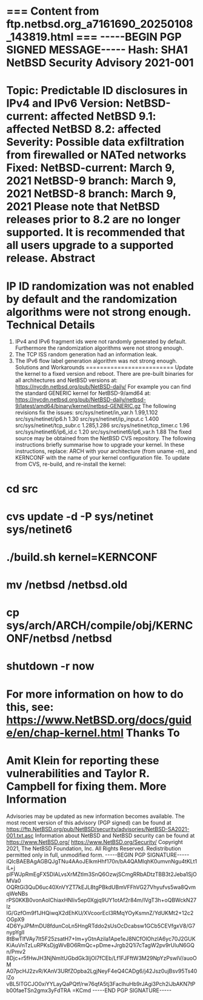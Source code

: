 === Content from ftp.netbsd.org_a7161690_20250108_143819.html ===
-----BEGIN PGP SIGNED MESSAGE-----
Hash: SHA1
NetBSD Security Advisory 2021-001
=================================
Topic: Predictable ID disclosures in IPv4 and IPv6
Version: NetBSD-current: affected
NetBSD 9.1: affected
NetBSD 8.2: affected
Severity: Possible data exfiltration from firewalled or NATed networks
Fixed: NetBSD-current: March 9, 2021
NetBSD-9 branch: March 9, 2021
NetBSD-8 branch: March 9, 2021
Please note that NetBSD releases prior to 8.2 are no longer supported.
It is recommended that all users upgrade to a supported release.
Abstract
========
IP ID randomization was not enabled by default and the randomization
algorithms were not strong enough.
Technical Details
=================
1. IPv4 and IPv6 fragment ids were not randomly generated by default.
Furthermore the randomization algorithms were not strong enough.
2. The TCP ISS random generation had an information leak.
3. The IPv6 flow label generation algorithm was not strong enough.
Solutions and Workarounds
=========================
Update the kernel to a fixed version and reboot.
There are pre-built binaries for all architectures and NetBSD versions at:
https://nycdn.netbsd.org/pub/NetBSD-daily/
For example you can find the standard GENERIC kernel for NetBSD-9/amd64 at:
https://nycdn.netbsd.org/pub/NetBSD-daily/netbsd-9/latest/amd64/binary/kernel/netbsd-GENERIC.gz
The following revisions fix the issues:
src/sys/netinet/in\_var.h 1.99,1.102
src/sys/netinet/ip6.h 1.30
src/sys/netinet/ip\_input.c 1.400
src/sys/netinet/tcp\_subr.c 1.285,1.286
src/sys/netinet/tcp\_timer.c 1.96
src/sys/netinet6/ip6\_id.c 1.20
src/sys/netinet6/ip6\_var.h 1.88
The fixed source may be obtained from the NetBSD CVS repository. The
following instructions briefly summarise how to upgrade your kernel.
In these instructions, replace:
ARCH with your architecture (from uname -m), and
KERNCONF with the name of your kernel configuration file.
To update from CVS, re-build, and re-install the kernel:
# cd src
# cvs update -d -P sys/netinet sys/netinet6
# ./build.sh kernel=KERNCONF
# mv /netbsd /netbsd.old
# cp sys/arch/ARCH/compile/obj/KERNCONF/netbsd /netbsd
# shutdown -r now
For more information on how to do this, see:
https://www.NetBSD.org/docs/guide/en/chap-kernel.html
Thanks To
=========
Amit Klein for reporting these vulnerabilities and Taylor R. Campbell
for fixing them.
More Information
================
Advisories may be updated as new information becomes available.
The most recent version of this advisory (PGP signed) can be found at
https://ftp.NetBSD.org/pub/NetBSD/security/advisories/NetBSD-SA2021-001.txt.asc
Information about NetBSD and NetBSD security can be found at
https://www.NetBSD.org/
https://www.NetBSD.org/Security/
Copyright 2021, The NetBSD Foundation, Inc. All Rights Reserved.
Redistribution permitted only in full, unmodified form.
-----BEGIN PGP SIGNATURE-----
iQIcBAEBAgAGBQJgTNu4AAoJEIkmHhf170n/bA4QAMIqhK0umvnNgu4tKLt1iL+j
plFWJpRmEgFX5DlALvsXrMZtlm3SnQ6OzwjSCmgRRbADtzTBB3t2Jeba1SjOMVa0
OQRtGi3QuD6uc40XnVYZT7kEJL8tgPBkdUBmVFFhVG27Vhyufvs5wa8QvmqWeNBs
rPS0KKB0vonAolChiaxHNIiv5ep0Xgjq9UY1otAf2r84m/lVgT3h+oQBWckN27lz
lG/GzfOm9f1JHQiwqX2dEhKU/XVcoorEcI3RMqYOyKsmnZ/YdUKMt2+12c2OGpX9
4D6YyJPMmDU8fdunCoLn5HngRTddo2sUsOcDcabsw1GCb5CEVfgxV8/G7nypYglI
8tBwTIfVAy7It5F25zsatH7+Im+yGtnAzila1Ape1eJ8NCfOlOhzIA6yc70J2GUK
KiAuVnTzLuRPKsDjgWvBO6RmQc+pDme+Jrgb2Q1i7cTagW2pv9rUluN6GQn/Pmv2
8Djc+r5fHwJH3NjNmItUGbdGk3IjOI7fCEb/Lf1FJFftW3M29NpYzPswlV/auoOM
A07pcHJ2zvR/KAnV3URfZOpba2LgjNeyF4eQ4CADg6/j42Jsz0ujBsv95Ts40lZo
vBL5lTGCJO0xiYYLayQaPQtf/rw76qfA5tj3FacIhuHb9rJAgi3Pch2iJbAKN7tP
b00faeTSn2gmx3yFdTRA
=KCmd
-----END PGP SIGNATURE-----

